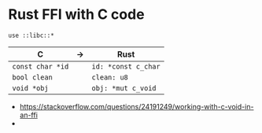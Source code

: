 # Rust FFI with C code

```use ::libc::*```

|C|->|Rust|
|-|-|-|
|`const char *id`||`id: *const c_char`|
|`bool clean` ||`clean: u8`|
|`void *obj`||`obj: *mut c_void`|

- https://stackoverflow.com/questions/24191249/working-with-c-void-in-an-ffi
- 
